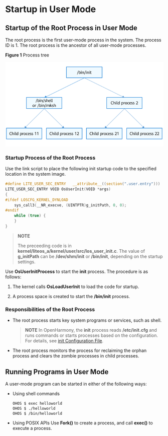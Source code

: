 # Startup in User Mode


## Startup of the Root Process in User Mode

The root process is the first user-mode process in the system. The process ID is 1. The root process is the ancestor of all user-mode processes.

**Figure 1** Process tree

![](figures/process-tree.png "process-tree")


### Startup Process of the Root Process

Use the link script to place the following init startup code to the specified location in the system image.


```c
#define LITE_USER_SEC_ENTRY   __attribute__((section(".user.entry")))
LITE_USER_SEC_ENTRY VOID OsUserInit(VOID *args)
{
#ifdef LOSCFG_KERNEL_DYNLOAD
    sys_call3(__NR_execve, (UINTPTR)g_initPath, 0, 0);
#endif
    while (true) {
    }
}
```

> **NOTE**
>
> The preceeding code is in **kernel/liteos_a/kernel/user/src/los_user_init.c**. The value of **g_initPath** can be **/dev/shm/init** or **/bin/init**, depending on the startup settings.

Use **OsUserInitProcess** to start the **init** process. The procedure is as follows:

1. The kernel calls **OsLoadUserInit** to load the code for startup.

2. A process space is created to start the **/bin/init** process.


### Responsibilities of the Root Process

- The root process starts key system programs or services, such as shell.
  > **NOTE**
  > In OpenHarmony, the **init** process reads **/etc/init.cfg** and runs commands or starts processes based on the configuration. For details, see [init Configuration File](../subsystems/subsys-boot-init-cfg.md).

- The root process monitors the process for reclaiming the orphan process and clears the zombie processes in child processes.


## Running Programs in User Mode

A user-mode program can be started in either of the following ways:

- Using shell commands

  ```
  OHOS $ exec helloworld
  OHOS $ ./helloworld
  OHOS $ /bin/helloworld
  ```

- Using POSIX APIs
  Use **Fork()** to create a process, and call **exec()** to execute a process.

